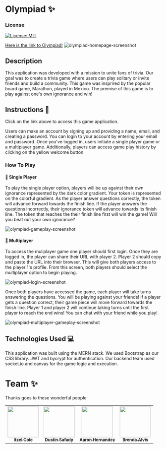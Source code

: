 # Olympiad ✨
### License
[![License: MIT](https://img.shields.io/badge/License-MIT-yellow.svg)](https://opensource.org/licenses/MIT)


[Here is the link to Olympiad!](https://olympiad-game.herokuapp.com) 
![olympiad-homepage-screenshot](https://user-images.githubusercontent.com/107087837/189195458-bd5406f5-fbce-4dfd-8f16-b4cfdc1dbce6.png)

## Description

This application was developed with a mission to unite fans of trivia. Our goal was to create a trivia game where users can play solitary or invite friends and build a community. This game was insprired by the popular board game, Marathon, played in Mexico. The premise of this game is to play against one's own ignorance and win! 

## Instructions 📝
Click on the link above to access this game application. 

Users can make an account by signing up and providing a name, email, and creating a password. You can login to your account by entering your email and password. Once you've logged in, users initiate a single player game or a multiplayer game. Additionally, players can access game play history by clicking on the yellow welcome button.

### How To Play 

#### 👤 Single Player

To play the single player option, players will be up against their own ignorance represented by the dark color gradient. Your token is represented on the colorful gradient. As the player answer questions correctly, the token will advance forward towards the finish line. If the player answers the questions incorrectly, their ignorance token will advance towards its finish line. The token that reaches the their finish line first will win the game! Will you beat out your own ignorance? 

![olympiad-gameplay-screenshot](https://user-images.githubusercontent.com/107087837/189198487-d418a8ad-77f4-47a3-b203-f772bda2225b.png)

#### 👥 Multiplayer

To access the muliplayer game one player should first login. Once they are logged in, the player can share their URL with player 2. Player 2 should copy and paste the URL into their browser. This will give both players access to the player 1's profile. 
From this screen, both players should select the multiplayer option to begin playing. 

![olympiad-login-screenshot](https://user-images.githubusercontent.com/107087837/189198546-1874b5ae-553c-489b-aec0-f6efca7bdebd.png)

Once both players have accessed the game, each player will take turns answering the questions. You will be playing against your friends! If a player gets a question correct, their game piece will move forward towards the finish line. Player 1 and player 2 will continue taking turns until the first player to reach the end wins! You can chat with your friend while you play!

![olympiad-multiplayer-gameplay-screenshot](https://user-images.githubusercontent.com/107087837/189200051-c4afa925-5793-443c-b8be-39b484277671.png)

## Technologies Used 💻

This application was built using the MERN stack. We used Bootstrap as our CSS library. JWT and bycrypt for authentication. Our backend team used socket.io and canvas for the game logic and execution. 

# Team ✨

Thanks goes to these wonderful people 
<table>
  <tr>
<td align="center"><a href="https://github.com/Itzelmariana"><img src="https://avatars.githubusercontent.com/u/104706728?v=4" width="100px;" alt=""/><br /><sub><b>Itzel Cole </b></sub></a></td>
<td align="center"><a href="https://github.com/Dusticcus"><img src="https://avatars.githubusercontent.com/u/105759495?v=4" width="100px;" alt=""/><br /><sub><b> Dustin Safady</b></sub></a></td>
<td align="center"><a href="https://github.com/aaronhdm"><img src="https://avatars.githubusercontent.com/u/107087837?v=4" width="100px;" alt=""/><br /><sub><b>Aaron Hernandez </b></sub></a></td>
<td align="center"><a href="https://github.com/bralvis2"><img src="https://avatars.githubusercontent.com/u/107074621?v=4" width="100px;" alt=""/><br /><sub><b>Brenda Alvis</b></sub></a></td>
 </tr>
</table>
